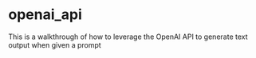 # openai_api

This is a walkthrough of how to leverage the OpenAI API to generate text output when given a prompt

